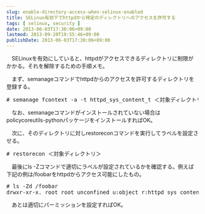 ```yaml
---
slug: enable-directory-access-when-selinux-enabled
title: SELinux有効下でhttpdから特定のディレクトリへのアクセスを許可する
tags: [ selinux, security ]
date: 2013-06-03T17:30:06+09:00
lastmod: 2013-09-20T19:55:46+09:00
publishDate: 2013-06-03T17:30:06+09:00
---
```


<p>　SELinuxを有効にしていると、httpdがアクセスできるディレクトリに制限がかかる。それを解除するための手順メモ。</p>

<p>　まず、semanageコマンドでhttpdからのアクセスを許可するディレクトリを登録する。</p>

<pre>
# semanage fcontext -a -t httpd_sys_content_t ＜対象ディレクトリ＞
</pre>

<p>　なお、semanageコマンドがインストールされていない場合はpolicycoreutils-pythonパッケージをインストールすればOK。</p>

<p>　次に、そのディレクトリに対しrestoreconコマンドを実行してラベルを設定させる。</p>

<pre>
# restorecon ＜対象ディレクトリ＞
</pre>

<p>　最後にls -Zコマンドで適切にラベルが設定されているかを確認する。例えば下記の例は/foobarをhttpdからアクセス可能にしたもの。</p>

<pre>
# ls -Zd /foobar
drwxr-xr-x. root root unconfined_u:object_r:httpd_sys_content_t:s0 /foobar
</pre>

<p>　あとは適切にパーミッションを設定すればOK。
